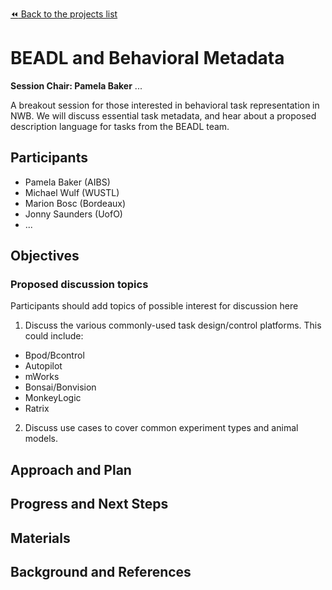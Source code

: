 [:rewind: Back to the projects list](../../README.md#breakout-sessions)

<!-- For information on how to write GitHub .md files see https://guides.github.com/features/mastering-markdown/ -->

#  BEADL and Behavioral Metadata 

**Session Chair: Pamela Baker** ...

<!-- Add the name of the session chair. -->
<!-- Add a short paragraph describing the topic and breakout session. -->

A breakout session for those interested in behavioral task representation in NWB. We will discuss
essential task metadata, and hear about a proposed description language for tasks from the BEADL 
team. 

## Participants

* Pamela Baker (AIBS)
* Michael Wulf (WUSTL)
* Marion Bosc (Bordeaux)
* Jonny Saunders (UofO)
* ...

## Objectives

<!-- Briefly describe the objectives of the breakout session. What would you like to achive?-->

<!-- 1. Objective A. Describe it in 1-2 sentences.-->
<!-- 1. Objective B. Describe it in 1-2 sentences.-->
<!-- 1. ...-->


### Proposed discussion topics

Participants should add topics of possible interest for discussion here

<!-- 1. Proposed topic, describe it in 1-2 sentences.-->
<!-- 1. Proposed topic, describe it in 1-2 sentences.-->

1. Discuss the various commonly-used task design/control platforms. This could include:
* Bpod/Bcontrol
* Autopilot
* mWorks
* Bonsai/Bonvision
* MonkeyLogic
* Ratrix

2. Discuss use cases to cover common experiment types and animal models.

## Approach and Plan

<!-- 1. Describe the steps of your planned approach to reach the objectives.-->
<!-- 1. ... -->
<!-- 1. ... -->


## Progress and Next Steps

<!--Populate this section as you are making progress before/during/after the hackathon-->
<!--Describe the progress you have made on the project,e.g., which objectives you have achieved and how.-->
<!--Describe the next steps you are planing to take to complete the project.-->

## Materials

<!--If available add links to the materials relevant to the project, e.g., the code generated for the project or data used-->
<!--If available add pictures and links to videos that demonstrate what has been accomplished.-->
<!--![Description of picture](Example2.jpg)-->

## Background and References

<!--Use this space for information that may help people better understand your project, like links to papers, source code, or data ,e.g:-->
<!-- - Source code: https://github.com/YourUser/YourRepository -->
<!-- - Documentation: https://link.to.docs -->
<!-- - Test data: https://link.to.test.data -->

